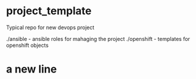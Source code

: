 # project_template
Typical repo for new devops project

./ansible - ansible roles for mahaging the project
./openshift - templates for openshift objects
# a new line
